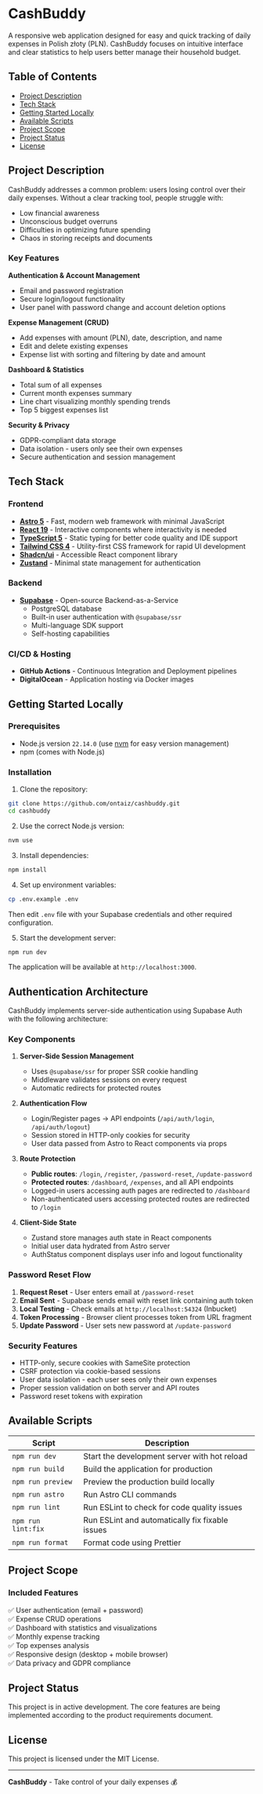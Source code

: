 # CashBuddy

A responsive web application designed for easy and quick tracking of daily expenses in Polish złoty (PLN). CashBuddy focuses on intuitive interface and clear statistics to help users better manage their household budget.

## Table of Contents

- [Project Description](#project-description)
- [Tech Stack](#tech-stack)
- [Getting Started Locally](#getting-started-locally)
- [Available Scripts](#available-scripts)
- [Project Scope](#project-scope)
- [Project Status](#project-status)
- [License](#license)

## Project Description

CashBuddy addresses a common problem: users losing control over their daily expenses. Without a clear tracking tool, people struggle with:

- Low financial awareness
- Unconscious budget overruns
- Difficulties in optimizing future spending
- Chaos in storing receipts and documents

### Key Features

**Authentication & Account Management**
- Email and password registration
- Secure login/logout functionality
- User panel with password change and account deletion options

**Expense Management (CRUD)**
- Add expenses with amount (PLN), date, description, and name
- Edit and delete existing expenses
- Expense list with sorting and filtering by date and amount

**Dashboard & Statistics**
- Total sum of all expenses
- Current month expenses summary
- Line chart visualizing monthly spending trends
- Top 5 biggest expenses list

**Security & Privacy**
- GDPR-compliant data storage
- Data isolation - users only see their own expenses
- Secure authentication and session management

## Tech Stack

### Frontend
- **[Astro 5](https://astro.build/)** - Fast, modern web framework with minimal JavaScript
- **[React 19](https://react.dev/)** - Interactive components where interactivity is needed
- **[TypeScript 5](https://www.typescriptlang.org/)** - Static typing for better code quality and IDE support
- **[Tailwind CSS 4](https://tailwindcss.com/)** - Utility-first CSS framework for rapid UI development
- **[Shadcn/ui](https://ui.shadcn.com/)** - Accessible React component library
- **[Zustand](https://zustand-demo.pmnd.rs/)** - Minimal state management for authentication

### Backend
- **[Supabase](https://supabase.com/)** - Open-source Backend-as-a-Service
  - PostgreSQL database
  - Built-in user authentication with `@supabase/ssr`
  - Multi-language SDK support
  - Self-hosting capabilities

### CI/CD & Hosting
- **GitHub Actions** - Continuous Integration and Deployment pipelines
- **DigitalOcean** - Application hosting via Docker images

## Getting Started Locally

### Prerequisites

- Node.js version `22.14.0` (use [nvm](https://github.com/nvm-sh/nvm) for easy version management)
- npm (comes with Node.js)

### Installation

1. Clone the repository:
```bash
git clone https://github.com/ontaiz/cashbuddy.git
cd cashbuddy
```

2. Use the correct Node.js version:
```bash
nvm use
```

3. Install dependencies:
```bash
npm install
```

4. Set up environment variables:
```bash
cp .env.example .env
```
Then edit `.env` file with your Supabase credentials and other required configuration.

5. Start the development server:
```bash
npm run dev
```

The application will be available at `http://localhost:3000`.

## Authentication Architecture

CashBuddy implements server-side authentication using Supabase Auth with the following architecture:

### Key Components

1. **Server-Side Session Management**
   - Uses `@supabase/ssr` for proper SSR cookie handling
   - Middleware validates sessions on every request
   - Automatic redirects for protected routes

2. **Authentication Flow**
   - Login/Register pages → API endpoints (`/api/auth/login`, `/api/auth/logout`)
   - Session stored in HTTP-only cookies for security
   - User data passed from Astro to React components via props

3. **Route Protection**
   - **Public routes**: `/login`, `/register`, `/password-reset`, `/update-password`
   - **Protected routes**: `/dashboard`, `/expenses`, and all API endpoints
   - Logged-in users accessing auth pages are redirected to `/dashboard`
   - Non-authenticated users accessing protected routes are redirected to `/login`

4. **Client-Side State**
   - Zustand store manages auth state in React components
   - Initial user data hydrated from Astro server
   - AuthStatus component displays user info and logout functionality

### Password Reset Flow
1. **Request Reset** - User enters email at `/password-reset`
2. **Email Sent** - Supabase sends email with reset link containing auth token
3. **Local Testing** - Check emails at `http://localhost:54324` (Inbucket)
4. **Token Processing** - Browser client processes token from URL fragment
5. **Update Password** - User sets new password at `/update-password`

### Security Features
- HTTP-only, secure cookies with SameSite protection
- CSRF protection via cookie-based sessions
- User data isolation - each user sees only their own expenses
- Proper session validation on both server and API routes
- Password reset tokens with expiration

## Available Scripts

| Script | Description |
|--------|-------------|
| `npm run dev` | Start the development server with hot reload |
| `npm run build` | Build the application for production |
| `npm run preview` | Preview the production build locally |
| `npm run astro` | Run Astro CLI commands |
| `npm run lint` | Run ESLint to check for code quality issues |
| `npm run lint:fix` | Run ESLint and automatically fix fixable issues |
| `npm run format` | Format code using Prettier |

## Project Scope

### Included Features
✅ User authentication (email + password)  
✅ Expense CRUD operations  
✅ Dashboard with statistics and visualizations  
✅ Monthly expense tracking  
✅ Top expenses analysis  
✅ Responsive design (desktop + mobile browser)  
✅ Data privacy and GDPR compliance  

## Project Status

This project is in active development. The core features are being implemented according to the product requirements document.

## License

This project is licensed under the MIT License.

---

**CashBuddy** - Take control of your daily expenses 💰

